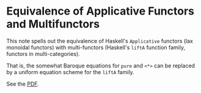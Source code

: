 # Equivalence of Applicative Functors and Multifunctors

This note spells out the equivalence of Haskell's `Applicative` functors (lax monoidal functors) with multi-functors (Haskell's `liftA` function family, functors in multi-categories).

That is, the somewhat Baroque equations for `pure` and `<*>` can be replaced by a uniform equation scheme for the `liftA` family.

See the [PDF](https://andreasabel.github.io/applicative/).
